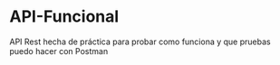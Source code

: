 # API-Funcional
API Rest hecha de práctica para probar como funciona y que pruebas puedo hacer con Postman
